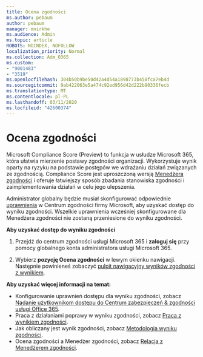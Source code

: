 ```yaml
---
title: Ocena zgodności
ms.author: pebaum
author: pebaum
manager: mnirkhe
ms.audience: Admin
ms.topic: article
ROBOTS: NOINDEX, NOFOLLOW
localization_priority: Normal
ms.collection: Adm_O365
ms.custom:
- "9001483"
- "3519"
ms.openlocfilehash: 304b50b9be50d42a4d54a1898773b458fca7eb4d
ms.sourcegitcommit: 9ab422063e5a474c92ed956d42d222b90336fecb
ms.translationtype: MT
ms.contentlocale: pl-PL
ms.lasthandoff: 03/11/2020
ms.locfileid: "42600374"
---
```

# <a name="compliance-score"></a>Ocena zgodności

Microsoft Compliance Score (Preview) to funkcja w usłudze Microsoft 365, która ułatwia mierzenie postawy zgodności organizacji. Wykorzystuje wynik oparty na ryzyku na podstawie postępów we wdrażaniu działań związanych ze zgodnością.   Compliance Score jest uproszczoną wersją [Menedżera zgodności](https://docs.microsoft.com/microsoft-365/compliance/compliance-manager-overview) i oferuje łatwiejszy sposób zbadania stanowiska zgodności i zaimplementowania działań w celu jego ulepszenia. 

Administrator globalny będzie musiał skonfigurować odpowiednie [uprawnienia](https://docs.microsoft.com/microsoft-365/security/office-365-security/permissions-in-the-security-and-compliance-center) w Centrum zgodności firmy Microsoft, aby uzyskać dostęp do wyniku zgodności.  Wszelkie uprawnienia wcześniej skonfigurowane dla Menedżera zgodności nie zostaną przeniesione do wyniku zgodności.

**Aby uzyskać dostęp do wyniku zgodności**

1. Przejdź do centrum zgodności usługi Microsoft 365 i **zaloguj się** przy pomocy globalnego konta administratora usługi Microsoft 365.

2. Wybierz **pozycję Ocena zgodności** w lewym okienku nawigacji. Następnie powinieneś zobaczyć [pulpit nawigacyjny wyników zgodności z wynikiem](https://docs.microsoft.com/microsoft-365/compliance/compliance-score-setup#understand-the-compliance-score-dashboard).
 

**Aby uzyskać więcej informacji na temat:**

- Konfigurowanie uprawnień dostępu dla wyniku zgodności, zobacz [Nadanie użytkownikom dostępu do Centrum zabezpieczeń & zgodności usługi Office 365](https://docs.microsoft.com/microsoft-365/security/office-365-security/grant-access-to-the-security-and-compliance-center).
- Praca z działaniami poprawy w wyniku zgodności, zobacz [Praca z wynikiem zgodności](https://docs.microsoft.com/microsoft-365/compliance/working-with-compliance-score).
- Jak obliczany jest wynik zgodności, zobacz [Metodologia wyniku zgodności](https://docs.microsoft.com/microsoft-365/compliance/compliance-score-methodology).
- Ocena zgodności a Menedżer zgodności, zobacz [Relacja z Menedżerem zgodności](https://docs.microsoft.com/microsoft-365/compliance/compliance-score#relationship-to-compliance-manager).

